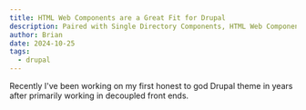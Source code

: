 ```yaml
---
title: HTML Web Components are a Great Fit for Drupal
description: Paired with Single Directory Components, HTML Web Components are an excellent way to provide well encapsulated interactivity when needed.
author: Brian
date: 2024-10-25
tags:
  - drupal
---
```


Recently I've been working on my first honest to god Drupal theme in years after primarily working in decoupled front ends.
